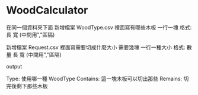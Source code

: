 # WoodCalculator

在同一個資料夾下面
新增檔案 WoodType.csv
裡面寫有哪些木板
一行一塊
格式: 長 寬 (中間用","區隔)

新增檔案 Request.csv
裡面寫需要切成什麼大小 需要幾塊
一行一種大小
格式: 數量 長 寬 (中間用","區隔)

output

Type: 使用哪一種 WoodType
Contains: 這一塊木板可以切出那些
Remains: 切完後剩下那些木板
